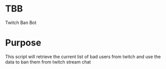 # TBB
Twitch Ban Bot

# Purpose
This script will retrieve the current list of bad users from twitch and use the data to ban them from twitch stream chat
